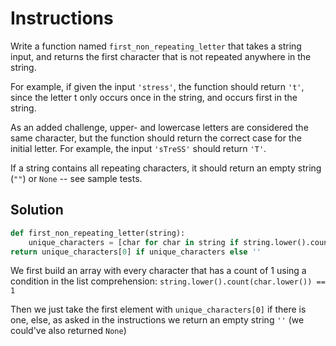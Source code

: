 # Instructions

Write a function named `first_non_repeating_letter` that takes a string input, and returns the first character that is not repeated anywhere in the string.

For example, if given the input `'stress'`, the function should return `'t'`, since the letter t only occurs once in the string, and occurs first in the string.

As an added challenge, upper- and lowercase letters are considered the same character, but the function should return the correct case for the initial letter. For example, the input `'sTreSS'` should return `'T'`.

If a string contains all repeating characters, it should return an empty string (`""`) or `None` -- see sample tests.

## Solution

```python
def first_non_repeating_letter(string):
    unique_characters = [char for char in string if string.lower().count(char.lower()) == 1]
return unique_characters[0] if unique_characters else ''
```

We first build an array with every character that has a count of 1 using a condition in the list comprehension: `string.lower().count(char.lower()) == 1`

Then we just take the first element with `unique_characters[0]` if there is one, else, as asked in the instructions we return an empty string `''` (we could've also returned `None`)
